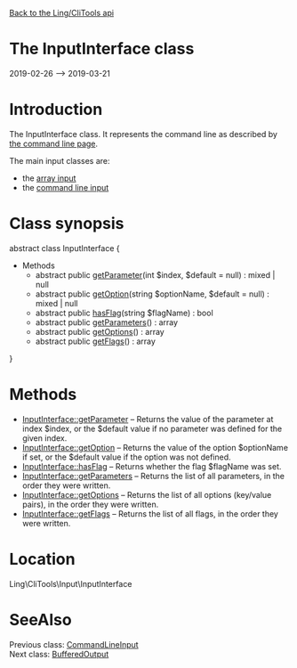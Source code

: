 [Back to the Ling/CliTools api](https://github.com/lingtalfi/CliTools/blob/master/doc/api/Ling/CliTools.md)



The InputInterface class
================
2019-02-26 --> 2019-03-21






Introduction
============

The InputInterface class.
It represents the command line as described by [the command line page](https://github.com/lingtalfi/CliTools/blob/master/doc/pages/command-line.md).

The main input classes are:

- the [array input](https://github.com/lingtalfi/CliTools/blob/master/doc/api/Ling/CliTools/Input/ArrayInput.md)
- the [command line input](https://github.com/lingtalfi/CliTools/blob/master/doc/api/Ling/CliTools/Input/CommandLineInput.md)



Class synopsis
==============


abstract class <span class="pl-k">InputInterface</span>  {

- Methods
    - abstract public [getParameter](https://github.com/lingtalfi/CliTools/blob/master/doc/api/Ling/CliTools/Input/InputInterface/getParameter.md)(int $index, $default = null) : mixed | null
    - abstract public [getOption](https://github.com/lingtalfi/CliTools/blob/master/doc/api/Ling/CliTools/Input/InputInterface/getOption.md)(string $optionName, $default = null) : mixed | null
    - abstract public [hasFlag](https://github.com/lingtalfi/CliTools/blob/master/doc/api/Ling/CliTools/Input/InputInterface/hasFlag.md)(string $flagName) : bool
    - abstract public [getParameters](https://github.com/lingtalfi/CliTools/blob/master/doc/api/Ling/CliTools/Input/InputInterface/getParameters.md)() : array
    - abstract public [getOptions](https://github.com/lingtalfi/CliTools/blob/master/doc/api/Ling/CliTools/Input/InputInterface/getOptions.md)() : array
    - abstract public [getFlags](https://github.com/lingtalfi/CliTools/blob/master/doc/api/Ling/CliTools/Input/InputInterface/getFlags.md)() : array

}






Methods
==============

- [InputInterface::getParameter](https://github.com/lingtalfi/CliTools/blob/master/doc/api/Ling/CliTools/Input/InputInterface/getParameter.md) &ndash; Returns the value of the parameter at index $index, or the $default value if no parameter was defined for the given index.
- [InputInterface::getOption](https://github.com/lingtalfi/CliTools/blob/master/doc/api/Ling/CliTools/Input/InputInterface/getOption.md) &ndash; Returns the value of the option $optionName if set, or the $default value if the option was not defined.
- [InputInterface::hasFlag](https://github.com/lingtalfi/CliTools/blob/master/doc/api/Ling/CliTools/Input/InputInterface/hasFlag.md) &ndash; Returns whether the flag $flagName was set.
- [InputInterface::getParameters](https://github.com/lingtalfi/CliTools/blob/master/doc/api/Ling/CliTools/Input/InputInterface/getParameters.md) &ndash; Returns the list of all parameters, in the order they were written.
- [InputInterface::getOptions](https://github.com/lingtalfi/CliTools/blob/master/doc/api/Ling/CliTools/Input/InputInterface/getOptions.md) &ndash; Returns the list of all options (key/value pairs), in the order they were written.
- [InputInterface::getFlags](https://github.com/lingtalfi/CliTools/blob/master/doc/api/Ling/CliTools/Input/InputInterface/getFlags.md) &ndash; Returns the list of all flags, in the order they were written.





Location
=============
Ling\CliTools\Input\InputInterface


SeeAlso
==============
Previous class: [CommandLineInput](https://github.com/lingtalfi/CliTools/blob/master/doc/api/Ling/CliTools/Input/CommandLineInput.md)<br>Next class: [BufferedOutput](https://github.com/lingtalfi/CliTools/blob/master/doc/api/Ling/CliTools/Output/BufferedOutput.md)<br>

